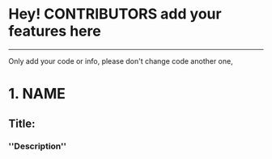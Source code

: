 
# Hey! CONTRIBUTORS add your features here
***
Only add your code or info, please don't change code another one,
# 1. NAME
## Title:
### ''Description''